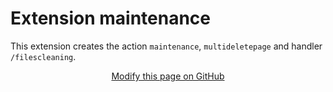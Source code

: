 # Extension maintenance

This extension creates the action `maintenance`, `multideletepage` and handler `/filescleaning`. 

<div style="text-align:center;">

[Modify this page on GitHub](https://github.com/YesWiki/yeswiki-extension-maintenance/edit/master/docs/en/README.md)

</div>